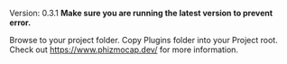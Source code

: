 Version: 0.3.1
**Make sure you are running the latest version to prevent error.**

Browse to your project folder.
Copy Plugins folder into your Project root.
Check out https://www.phizmocap.dev/ for more information.

